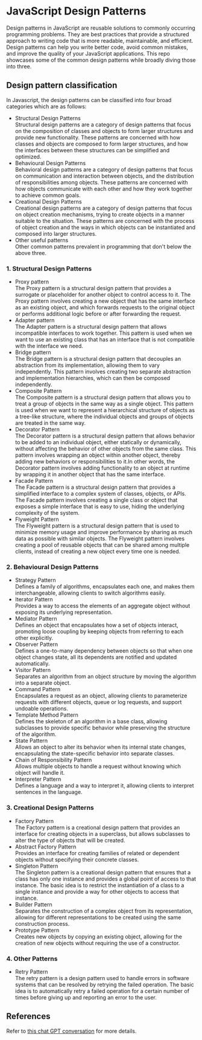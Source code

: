 # JavaScript Design Patterns
Design patterns in JavaScript are reusable solutions to commonly occurring programming problems. They are best practices that provide a structured approach to writing code that is more readable, maintainable, and efficient. Design patterns can help you write better code, avoid common mistakes, and improve the quality of your JavaScript applications. This repo showcases some of the common design patterns while broadly diving those into three.

## Design pattern classification
In Javascript, the design patterns can be classified into four broad categories which are as follows:
- Structural Design Patterns<br>
Structural design patterns are a category of design patterns that focus on the composition of classes and objects to form larger structures and provide new functionality. These patterns are concerned with how classes and objects are composed to form larger structures, and how the interfaces between these structures can be simplified and optimized.
- Behavioural Design Patterns<br>
Behavioral design patterns are a category of design patterns that focus on communication and interaction between objects, and the distribution of responsibilities among objects. These patterns are concerned with how objects communicate with each other and how they work together to achieve common goals.
- Creational Design Patterns<br>
Creational design patterns are a category of design patterns that focus on object creation mechanisms, trying to create objects in a manner suitable to the situation. These patterns are concerned with the process of object creation and the ways in which objects can be instantiated and composed into larger structures.
- Other useful patterns<br>
Other common patterns prevalent in programming that don't below the above three.
### 1. Structural Design Patterns
- Proxy pattern<br>
The Proxy pattern is a structural design pattern that provides a surrogate or placeholder for another object to control access to it. The Proxy pattern involves creating a new object that has the same interface as an existing object, and which forwards requests to the original object or performs additional logic before or after forwarding the request.
- Adapter pattern<br>
The Adapter pattern is a structural design pattern that allows incompatible interfaces to work together. This pattern is used when we want to use an existing class that has an interface that is not compatible with the interface we need.
- Bridge pattern<br>
The Bridge pattern is a structural design pattern that decouples an abstraction from its implementation, allowing them to vary independently. This pattern involves creating two separate abstraction and implementation hierarchies, which can then be composed independently.
- Composite Pattern<br>
The Composite pattern is a structural design pattern that allows you to treat a group of objects in the same way as a single object. This pattern is used when we want to represent a hierarchical structure of objects as a tree-like structure, where the individual objects and groups of objects are treated in the same way.
- Decorator Pattern<br>
The Decorator pattern is a structural design pattern that allows behavior to be added to an individual object, either statically or dynamically, without affecting the behavior of other objects from the same class. This pattern involves wrapping an object within another object, thereby adding new behaviors or responsibilities to it.In other words, the Decorator pattern involves adding functionality to an object at runtime by wrapping it in another object that has the same interface.
- Facade Pattern<br>
The Facade pattern is a structural design pattern that provides a simplified interface to a complex system of classes, objects, or APIs. The Facade pattern involves creating a single class or object that exposes a simple interface that is easy to use, hiding the underlying complexity of the system.
- Flyweight Pattern<br>
The Flyweight pattern is a structural design pattern that is used to minimize memory usage and improve performance by sharing as much data as possible with similar objects. The Flyweight pattern involves creating a pool of reusable objects that can be shared among multiple clients, instead of creating a new object every time one is needed.
### 2. Behavioural Design Patterns
- Strategy Pattern<br>
Defines a family of algorithms, encapsulates each one, and makes them interchangeable, allowing clients to switch algorithms easily.
- Iterator Pattern<br>
Provides a way to access the elements of an aggregate object without exposing its underlying representation.
- Mediator Pattern<br>
Defines an object that encapsulates how a set of objects interact, promoting loose coupling by keeping objects from referring to each other explicitly.
- Observer Pattern<br>
Defines a one-to-many dependency between objects so that when one object changes state, all its dependents are notified and updated automatically.
- Visitor Pattern<br>
Separates an algorithm from an object structure by moving the algorithm into a separate object.
- Command Pattern<br>
Encapsulates a request as an object, allowing clients to parameterize requests with different objects, queue or log requests, and support undoable operations.
- Template Method Pattern<br>
Defines the skeleton of an algorithm in a base class, allowing subclasses to provide specific behavior while preserving the structure of the algorithm.
- State Pattern<br>
Allows an object to alter its behavior when its internal state changes, encapsulating the state-specific behavior into separate classes.
- Chain of Responsibility Pattern<br>
Allows multiple objects to handle a request without knowing which object will handle it.
- Interpreter Pattern<br>
Defines a language and a way to interpret it, allowing clients to interpret sentences in the language.
### 3. Creational Design Patterns
- Factory Pattern<br>
The Factory pattern is a creational design pattern that provides an interface for creating objects in a superclass, but allows subclasses to alter the type of objects that will be created.
- Abstract Factory Pattern<br>
Provides an interface for creating families of related or dependent objects without specifying their concrete classes.
- Singleton Pattern<br>
The Singleton pattern is a creational design pattern that ensures that a class has only one instance and provides a global point of access to that instance. The basic idea is to restrict the instantiation of a class to a single instance and provide a way for other objects to access that instance.
- Builder Pattern<br>
Separates the construction of a complex object from its representation, allowing for different representations to be created using the same construction process.
- Prototype Pattern<br>
Creates new objects by copying an existing object, allowing for the creation of new objects without requiring the use of a constructor.
### 4. Other Patterns
- Retry Pattern<br>
The retry pattern is a design pattern used to handle errors in software systems that can be resolved by retrying the failed operation. The basic idea is to automatically retry a failed operation for a certain number of times before giving up and reporting an error to the user.

## References
Refer to [this chat GPT conversation](https://chat.openai.com/chat/4ffa9ed5-9674-4f5b-8077-0f0511a1b90e) for more details.

